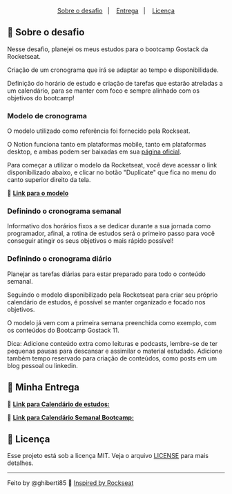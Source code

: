 <p align="center">
  <a href="#rocket-sobre-o-desafio">Sobre o desafio</a>&nbsp;&nbsp;&nbsp;|&nbsp;&nbsp;&nbsp;
  <a href="#calendar-entrega">Entrega</a>&nbsp;&nbsp;&nbsp;|&nbsp;&nbsp;&nbsp;
  <a href="#memo-licença">Licença</a>
</p>


## :rocket: Sobre o desafio

Nesse desafio, planejei os meus estudos para o bootcamp Gostack da Rocketseat.

Criação de um cronograma que irá se adaptar ao tempo e disponibilidade.

Definição do horário de estudo e criação de tarefas que estarão atreladas a um calendário, para se manter com foco e sempre alinhado com os objetivos do bootcamp!


### Modelo de cronograma

O modelo utilizado como referência foi fornecido pela Rockseat.

O Notion funciona tanto em plataformas mobile, tanto em plataformas desktop, e ambas podem ser baixadas em sua [página oficial](https://www.notion.so/product).

Para começar a utilizar o modelo da Rocketseat, você deve acessar o link disponibilizado abaixo, e clicar no botão "Duplicate" que fica no menu do canto superior direito da tela. 

📄 **[Link para o modelo](https://www.notion.so/Cronograma-de-estudos-e390bc8d2f5743668ec03348a3306070)**


### Definindo o cronograma semanal

Informativo dos horários fixos a se dedicar durante a sua jornada como programador, afinal, a rotina de estudos será o primeiro passo para você conseguir atingir os seus objetivos o mais rápido possível!


### Definindo o cronograma diário

Planejar as tarefas diárias para estar preparado para todo o conteúdo semanal.

Seguindo o modelo disponibilizado pela Rocketseat para criar seu próprio calendário de estudos, é possível se manter organizado e focado nos objetivos.

O modelo já vem com a primeira semana preenchida como exemplo, com os conteúdos do Bootcamp Gostack 11.

Dica: Adicione conteúdo extra como leituras e podcasts, lembre-se de ter pequenas pausas para descansar e assimilar o material estudado. Adicione também tempo reservado para criação de conteúdos, como posts em um blog pessoal ou linkedin.


## :calendar: Minha Entrega


📄 **[Link para Calendário de estudos:](https://www.notion.so/55f2acb0cc2c4192862d41e81fb0f6a1?v=fe6ecc59ca6344d0bfb25df351ff497b)**

📄 **[Link para Calendário Semanal Bootcamp:](https://www.notion.so/c3cfa2f11bcf44c68a87feb5172b9095?v=f099a48a972d4e7fab804c9ff898f558)**


## :memo: Licença

Esse projeto está sob a licença MIT. Veja o arquivo [LICENSE](LICENSE.md) para mais detalhes.

---

Feito by @ghiberti85 :wave: [Inspired by Rockseat](https://rocketseat.com.br/)